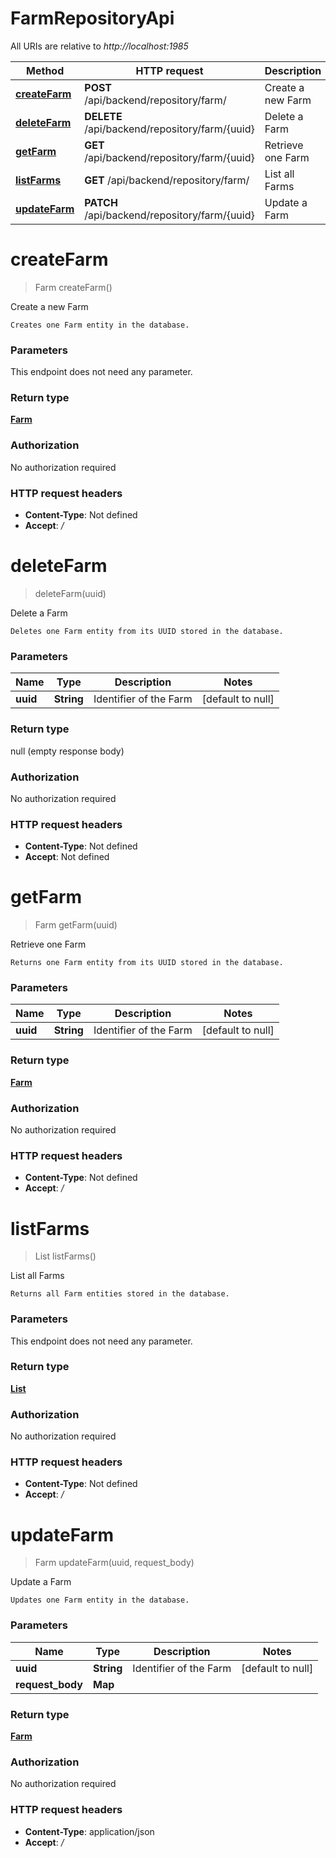 # FarmRepositoryApi

All URIs are relative to *http://localhost:1985*

| Method | HTTP request | Description |
|------------- | ------------- | -------------|
| [**createFarm**](FarmRepositoryApi.md#createFarm) | **POST** /api/backend/repository/farm/ | Create a new Farm |
| [**deleteFarm**](FarmRepositoryApi.md#deleteFarm) | **DELETE** /api/backend/repository/farm/\{uuid\} | Delete a Farm |
| [**getFarm**](FarmRepositoryApi.md#getFarm) | **GET** /api/backend/repository/farm/\{uuid\} | Retrieve one Farm |
| [**listFarms**](FarmRepositoryApi.md#listFarms) | **GET** /api/backend/repository/farm/ | List all Farms |
| [**updateFarm**](FarmRepositoryApi.md#updateFarm) | **PATCH** /api/backend/repository/farm/\{uuid\} | Update a Farm |


<a name="createFarm"></a>
# **createFarm**
> Farm createFarm()

Create a new Farm

    Creates one Farm entity in the database.

### Parameters
This endpoint does not need any parameter.

### Return type

[**Farm**](../Models/Farm.md)

### Authorization

No authorization required

### HTTP request headers

- **Content-Type**: Not defined
- **Accept**: */*

<a name="deleteFarm"></a>
# **deleteFarm**
> deleteFarm(uuid)

Delete a Farm

    Deletes one Farm entity from its UUID stored in the database.

### Parameters

|Name | Type | Description  | Notes |
|------------- | ------------- | ------------- | -------------|
| **uuid** | **String**| Identifier of the Farm | [default to null] |

### Return type

null (empty response body)

### Authorization

No authorization required

### HTTP request headers

- **Content-Type**: Not defined
- **Accept**: Not defined

<a name="getFarm"></a>
# **getFarm**
> Farm getFarm(uuid)

Retrieve one Farm

    Returns one Farm entity from its UUID stored in the database.

### Parameters

|Name | Type | Description  | Notes |
|------------- | ------------- | ------------- | -------------|
| **uuid** | **String**| Identifier of the Farm | [default to null] |

### Return type

[**Farm**](../Models/Farm.md)

### Authorization

No authorization required

### HTTP request headers

- **Content-Type**: Not defined
- **Accept**: */*

<a name="listFarms"></a>
# **listFarms**
> List listFarms()

List all Farms

    Returns all Farm entities stored in the database.

### Parameters
This endpoint does not need any parameter.

### Return type

[**List**](../Models/Farm.md)

### Authorization

No authorization required

### HTTP request headers

- **Content-Type**: Not defined
- **Accept**: */*

<a name="updateFarm"></a>
# **updateFarm**
> Farm updateFarm(uuid, request\_body)

Update a Farm

    Updates one Farm entity in the database.

### Parameters

|Name | Type | Description  | Notes |
|------------- | ------------- | ------------- | -------------|
| **uuid** | **String**| Identifier of the Farm | [default to null] |
| **request\_body** | **Map**|  | |

### Return type

[**Farm**](../Models/Farm.md)

### Authorization

No authorization required

### HTTP request headers

- **Content-Type**: application/json
- **Accept**: */*

